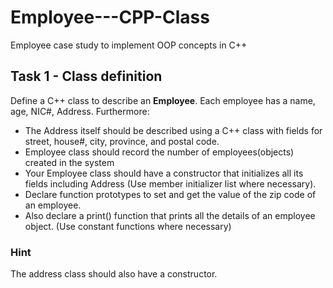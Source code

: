 # Employee---CPP-Class
Employee case study to implement OOP concepts in C++

## Task 1 - Class definition
Define a C++ class to describe an **Employee**. Each employee has a name, age, NIC#, Address. Furthermore:
  * The Address itself should be described using a C++ class with fields for street, house#, city, province, and postal code.
  * Employee class should record the number of employees(objects) created in the system
  * Your Employee class should have a constructor that initializes all its fields including Address (Use member initializer list where necessary).
  * Declare function prototypes to set and get the value of the zip code of an employee.
  * Also declare a print() function that prints all the details of an employee object. (Use constant functions where necessary)
### Hint
The address class should also have a constructor.
